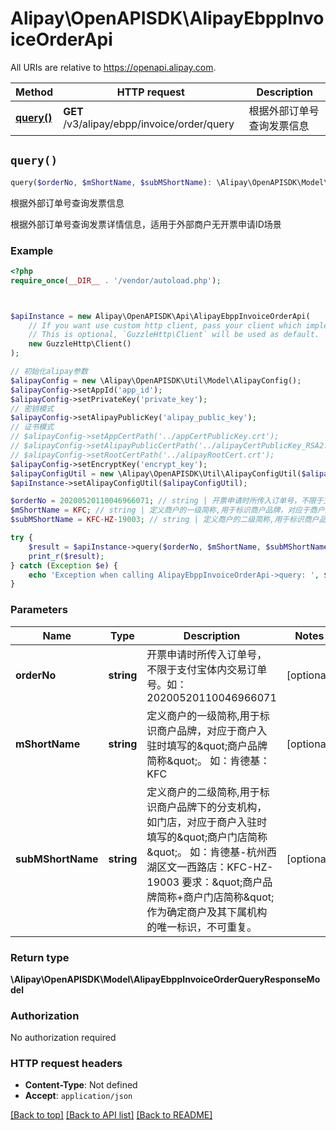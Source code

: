 # Alipay\OpenAPISDK\AlipayEbppInvoiceOrderApi

All URIs are relative to https://openapi.alipay.com.

Method | HTTP request | Description
------------- | ------------- | -------------
[**query()**](AlipayEbppInvoiceOrderApi.md#query) | **GET** /v3/alipay/ebpp/invoice/order/query | 根据外部订单号查询发票信息


## `query()`

```php
query($orderNo, $mShortName, $subMShortName): \Alipay\OpenAPISDK\Model\AlipayEbppInvoiceOrderQueryResponseModel
```

根据外部订单号查询发票信息

根据外部订单号查询发票详情信息，适用于外部商户无开票申请ID场景

### Example

```php
<?php
require_once(__DIR__ . '/vendor/autoload.php');



$apiInstance = new Alipay\OpenAPISDK\Api\AlipayEbppInvoiceOrderApi(
    // If you want use custom http client, pass your client which implements `GuzzleHttp\ClientInterface`.
    // This is optional, `GuzzleHttp\Client` will be used as default.
    new GuzzleHttp\Client()
);

// 初始化alipay参数
$alipayConfig = new \Alipay\OpenAPISDK\Util\Model\AlipayConfig();
$alipayConfig->setAppId('app_id');
$alipayConfig->setPrivateKey('private_key');
// 密钥模式
$alipayConfig->setAlipayPublicKey('alipay_public_key');
// 证书模式
// $alipayConfig->setAppCertPath('../appCertPublicKey.crt');
// $alipayConfig->setAlipayPublicCertPath('../alipayCertPublicKey_RSA2.crt');
// $alipayConfig->setRootCertPath('../alipayRootCert.crt');
$alipayConfig->setEncryptKey('encrypt_key');
$alipayConfigUtil = new \Alipay\OpenAPISDK\Util\AlipayConfigUtil($alipayConfig);
$apiInstance->setAlipayConfigUtil($alipayConfigUtil);

$orderNo = 20200520110046966071; // string | 开票申请时所传入订单号，不限于支付宝体内交易订单号。如：20200520110046966071
$mShortName = KFC; // string | 定义商户的一级简称,用于标识商户品牌，对应于商户入驻时填写的\"商户品牌简称\"。 如：肯德基：KFC
$subMShortName = KFC-HZ-19003; // string | 定义商户的二级简称,用于标识商户品牌下的分支机构，如门店，对应于商户入驻时填写的\"商户门店简称\"。 如：肯德基-杭州西湖区文一西路店：KFC-HZ-19003 要求：\"商户品牌简称+商户门店简称\"作为确定商户及其下属机构的唯一标识，不可重复。

try {
    $result = $apiInstance->query($orderNo, $mShortName, $subMShortName);
    print_r($result);
} catch (Exception $e) {
    echo 'Exception when calling AlipayEbppInvoiceOrderApi->query: ', $e->getMessage(), PHP_EOL;
}
```

### Parameters

Name | Type | Description  | Notes
------------- | ------------- | ------------- | -------------
 **orderNo** | **string**| 开票申请时所传入订单号，不限于支付宝体内交易订单号。如：20200520110046966071 | [optional]
 **mShortName** | **string**| 定义商户的一级简称,用于标识商户品牌，对应于商户入驻时填写的\&quot;商户品牌简称\&quot;。 如：肯德基：KFC | [optional]
 **subMShortName** | **string**| 定义商户的二级简称,用于标识商户品牌下的分支机构，如门店，对应于商户入驻时填写的\&quot;商户门店简称\&quot;。 如：肯德基-杭州西湖区文一西路店：KFC-HZ-19003 要求：\&quot;商户品牌简称+商户门店简称\&quot;作为确定商户及其下属机构的唯一标识，不可重复。 | [optional]

### Return type

**\Alipay\OpenAPISDK\Model\AlipayEbppInvoiceOrderQueryResponseModel**

### Authorization

No authorization required

### HTTP request headers

- **Content-Type**: Not defined
- **Accept**: `application/json`

[[Back to top]](#) [[Back to API list]](../../README.md#api-endpoints)
[[Back to README]](../../README.md)
